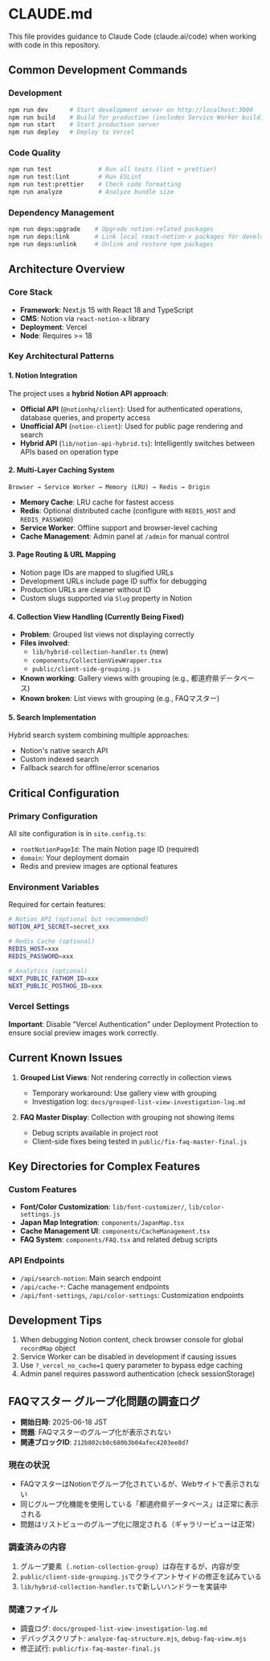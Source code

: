 # CLAUDE.md

This file provides guidance to Claude Code (claude.ai/code) when working with code in this repository.

## Common Development Commands

### Development
```bash
npm run dev      # Start development server on http://localhost:3000
npm run build    # Build for production (includes Service Worker build)
npm run start    # Start production server
npm run deploy   # Deploy to Vercel
```

### Code Quality
```bash
npm run test             # Run all tests (lint + prettier)
npm run test:lint        # Run ESLint
npm run test:prettier    # Check code formatting
npm run analyze          # Analyze bundle size
```

### Dependency Management
```bash
npm run deps:upgrade    # Upgrade notion-related packages
npm run deps:link       # Link local react-notion-x packages for development
npm run deps:unlink     # Unlink and restore npm packages
```

## Architecture Overview

### Core Stack
- **Framework**: Next.js 15 with React 18 and TypeScript
- **CMS**: Notion via `react-notion-x` library
- **Deployment**: Vercel
- **Node**: Requires >= 18

### Key Architectural Patterns

#### 1. Notion Integration
The project uses a **hybrid Notion API approach**:
- **Official API** (`@notionhq/client`): Used for authenticated operations, database queries, and property access
- **Unofficial API** (`notion-client`): Used for public page rendering and search
- **Hybrid API** (`lib/notion-api-hybrid.ts`): Intelligently switches between APIs based on operation type

#### 2. Multi-Layer Caching System
```
Browser → Service Worker → Memory (LRU) → Redis → Origin
```
- **Memory Cache**: LRU cache for fastest access
- **Redis**: Optional distributed cache (configure with `REDIS_HOST` and `REDIS_PASSWORD`)
- **Service Worker**: Offline support and browser-level caching
- **Cache Management**: Admin panel at `/admin` for manual control

#### 3. Page Routing & URL Mapping
- Notion page IDs are mapped to slugified URLs
- Development URLs include page ID suffix for debugging
- Production URLs are cleaner without ID
- Custom slugs supported via `Slug` property in Notion

#### 4. Collection View Handling (Currently Being Fixed)
- **Problem**: Grouped list views not displaying correctly
- **Files involved**:
  - `lib/hybrid-collection-handler.ts` (new)
  - `components/CollectionViewWrapper.tsx`
  - `public/client-side-grouping.js`
- **Known working**: Gallery views with grouping (e.g., 都道府県データベース)
- **Known broken**: List views with grouping (e.g., FAQマスター)

#### 5. Search Implementation
Hybrid search system combining multiple approaches:
- Notion's native search API
- Custom indexed search
- Fallback search for offline/error scenarios

## Critical Configuration

### Primary Configuration
All site configuration is in `site.config.ts`:
- `rootNotionPageId`: The main Notion page ID (required)
- `domain`: Your deployment domain
- Redis and preview images are optional features

### Environment Variables
Required for certain features:
```bash
# Notion API (optional but recommended)
NOTION_API_SECRET=secret_xxx

# Redis Cache (optional)
REDIS_HOST=xxx
REDIS_PASSWORD=xxx

# Analytics (optional)
NEXT_PUBLIC_FATHOM_ID=xxx
NEXT_PUBLIC_POSTHOG_ID=xxx
```

### Vercel Settings
**Important**: Disable "Vercel Authentication" under Deployment Protection to ensure social preview images work correctly.

## Current Known Issues

1. **Grouped List Views**: Not rendering correctly in collection views
   - Temporary workaround: Use gallery view with grouping
   - Investigation log: `docs/grouped-list-view-investigation-log.md`

2. **FAQ Master Display**: Collection with grouping not showing items
   - Debug scripts available in project root
   - Client-side fixes being tested in `public/fix-faq-master-final.js`

## Key Directories for Complex Features

### Custom Features
- **Font/Color Customization**: `lib/font-customizer/`, `lib/color-settings.js`
- **Japan Map Integration**: `components/JapanMap.tsx`
- **Cache Management UI**: `components/CacheManagement.tsx`
- **FAQ System**: `components/FAQ.tsx` and related debug scripts

### API Endpoints
- `/api/search-notion`: Main search endpoint
- `/api/cache-*`: Cache management endpoints
- `/api/font-settings`, `/api/color-settings`: Customization endpoints

## Development Tips

1. When debugging Notion content, check browser console for global `recordMap` object
2. Service Worker can be disabled in development if causing issues
3. Use `?_vercel_no_cache=1` query parameter to bypass edge caching
4. Admin panel requires password authentication (check sessionStorage)

## FAQマスター グループ化問題の調査ログ

- **開始日時**: 2025-06-18 JST
- **問題**: FAQマスターのグループ化が表示されない
- **関連ブロックID**: `212b802cb0c680b3b04afec4203ee8d7`

### 現在の状況
- FAQマスターはNotionでグループ化されているが、Webサイトで表示されない
- 同じグループ化機能を使用している「都道府県データベース」は正常に表示される
- 問題はリストビューのグループ化に限定される（ギャラリービューは正常）

### 調査済みの内容
1. グループ要素（`.notion-collection-group`）は存在するが、内容が空
2. `public/client-side-grouping.js`でクライアントサイドの修正を試みている
3. `lib/hybrid-collection-handler.ts`で新しいハンドラーを実装中

### 関連ファイル
- 調査ログ: `docs/grouped-list-view-investigation-log.md`
- デバッグスクリプト: `analyze-faq-structure.mjs`, `debug-faq-view.mjs`
- 修正試行: `public/fix-faq-master-final.js`